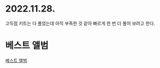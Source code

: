 # 2022.11.28.

고득점 키트는 다 풀었는데 아직 부족한 것 같아 빠르게 한 번 더 풀어 보려고 한다.

# 베스트 앨범

[베스트 앨범](https://school.programmers.co.kr/learn/courses/30/lessons/42579)


